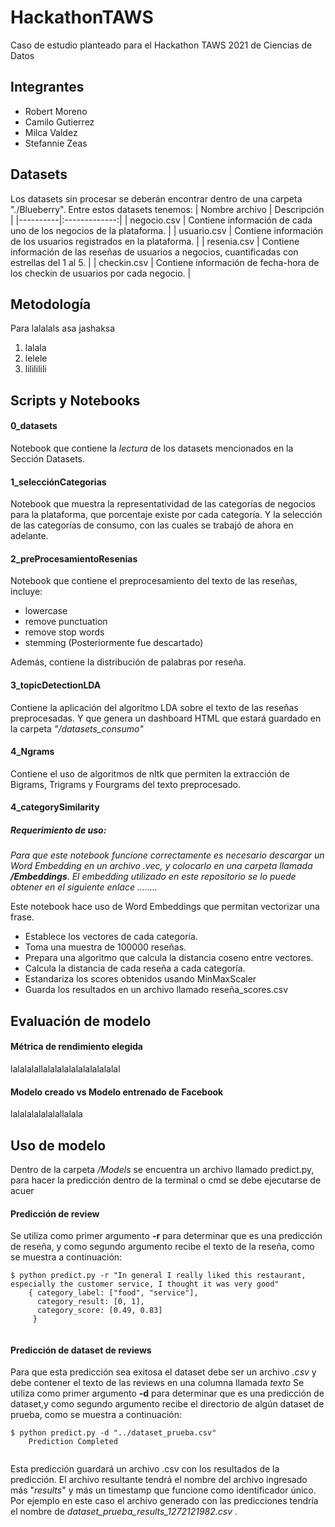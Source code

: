 # HackathonTAWS
Caso de estudio planteado para el Hackathon TAWS 2021 de Ciencias de Datos

## Integrantes
* Robert Moreno  
* Camilo Gutierrez
* Milca Valdez
* Stefannie Zeas

## Datasets

Los datasets sin procesar se deberán encontrar dentro de una carpeta "./Blueberry". Entre estos datasets tenemos: 
| Nombre archivo   |      Descripción      |
|----------|:-------------:|
| negocio.csv | Contiene información de cada uno de los negocios de la plataforma. |
| usuario.csv | Contiene información de los usuarios registrados en la plataforma. |
| resenia.csv | Contiene información de las reseñas de usuarios a negocios, cuantificadas con estrellas del 1 al 5. |
| checkin.csv | Contiene información de fecha-hora de los checkin de usuarios por cada negocio. |

## Metodología
Para lalalals asa jashaksa
1. lalala
2. lelele
3. lilililili

## Scripts y Notebooks
#### 0_datasets
Notebook que contiene la *lectura* de los datasets mencionados en la Sección Datasets.

#### 1_selecciónCategorias
Notebook que muestra la representatividad de las categorías de negocios para la plataforma, que porcentaje existe por cada categoría. Y la selección de las categorías de consumo, con las cuales se trabajó de ahora en adelante.  

#### 2_preProcesamientoResenias
Notebook que contiene el preprocesamiento del texto de las reseñas, incluye:
* lowercase
* remove punctuation
* remove stop words
* stemming (Posteriormente fue descartado)  

Además, contiene la distribución de palabras por reseña. 

#### 3_topicDetectionLDA
Contiene la aplicación del algorítmo LDA sobre el texto de las reseñas preprocesadas. Y que genera un dashboard HTML que estará guardado en la carpeta *"/datasets_consumo"*

#### 4_Ngrams
Contiene el uso de algoritmos de nltk que permiten la extracción de Bigrams, Trigrams y Fourgrams del texto preprocesado. 

#### 4_categorySimilarity
##### Requerimiento de uso: 

*Para que este notebook funcione correctamente es necesario descargar un Word Embedding en un archivo .vec, y colocarlo en una carpeta llamada **/Embeddings**. El embedding utilizado en este repositorio se lo puede obtener en el siguiente enlace ........*  

Este notebook hace uso de Word Embeddings que permitan vectorizar una frase. 

* Establece los vectores de cada categoría.
* Toma una muestra de 100000 reseñas. 
* Prepara una algoritmo que calcula la distancia coseno entre vectores. 
* Calcula la distancia de cada reseña a cada categoría.
* Estandariza los scores obtenidos usando MinMaxScaler
* Guarda los resultados en un archivo llamado reseña_scores.csv



## Evaluación de modelo
#### Métrica de rendimiento elegida
lalalalallalalalalalalalalalalal


#### Modelo creado vs Modelo entrenado de Facebook
lalalalalalalallalala


## Uso de modelo
Dentro de la carpeta */Models* se encuentra un archivo llamado predict.py, para hacer la predicción dentro de la terminal o cmd se debe ejecutarse de acuer
#### Predicción de review
Se utiliza como primer argumento **-r** para determinar que es una predicción de reseña, y como segundo argumento recibe el texto de la reseña, como se muestra a continuación: 

```
$ python predict.py -r "In general I really liked this restaurant, especially the customer service, I thought it was very good"
    { category_label: ["food", "service"],
      category_result: [0, 1],
      category_score: [0.49, 0.83]
     }
    
```

#### Predicción de dataset de reviews
Para que esta predicción sea exitosa el dataset debe ser un archivo *.csv* y debe contener el texto de las reviews en una columna llamada *texto*
Se utiliza como primer argumento **-d** para determinar que es una predicción de dataset,y como segundo argumento recibe el directorio de algún dataset de prueba, como se muestra a continuación: 
```
$ python predict.py -d "../dataset_prueba.csv"
    Prediction Completed
    
```
Esta predicción guardará un archivo .csv con los resultados de la predicción. El archivo resultante tendrá el nombre del archivo ingresado más "_results_" y más un timestamp que funcione como identificador único. Por ejemplo en este caso el archivo generado con las predicciones tendría el nombre de *dataset_prueba_results_1272121982.csv* . 
